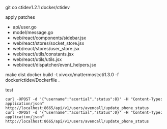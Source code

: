 git co ctidev1.2.1 docker/ctidev

apply patches

* api/user.go
* model/message.go
* web/react/components/sidebar.jsx
* web/react/stores/socket_store.jsx
* web/react/stores/user_store.jsx
* web/react/utils/constants.jsx
* web/react/utils/utils.jsx
* web/react/dispatcher/event_helpers.jsx

make dist
docker build -t xivoxc/mattermost:cti1.3.0 -f docker/ctidev/Dockerfile .


test

    curl -XPOST -d '{"username":"acortial","status":8}' -H "Content-Type: application/json"  http://localhost:8665/api/v1/users/avencall/update_phone_status
    curl -XPOST -d '{"username":"acortial","status":0}' -H "Content-Type: application/json"  http://localhost:8665/api/v1/users/avencall/update_phone_status
